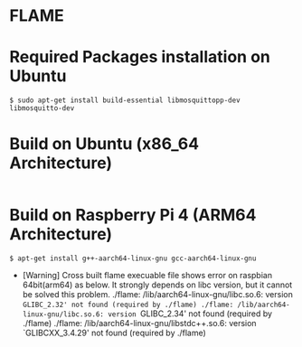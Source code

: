 # FLAME

# Required Packages installation on Ubuntu
```
$ sudo apt-get install build-essential libmosquittopp-dev libmosquitto-dev
```

# Build on Ubuntu (x86_64 Architecture)
```
```

# Build on Raspberry Pi 4 (ARM64 Architecture)
```
$ apt-get install g++-aarch64-linux-gnu gcc-aarch64-linux-gnu
```
* [Warning] Cross built flame execuable file shows error on raspbian 64bit(arm64) as below. It strongly depends on libc version, but it cannot be solved this problem.
./flame: /lib/aarch64-linux-gnu/libc.so.6: version `GLIBC_2.32' not found (required by ./flame)
./flame: /lib/aarch64-linux-gnu/libc.so.6: version `GLIBC_2.34' not found (required by ./flame)
./flame: /lib/aarch64-linux-gnu/libstdc++.so.6: version `GLIBCXX_3.4.29' not found (required by ./flame)